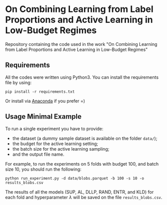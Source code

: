 # On Combining Learning from Label Proportions and Active Learning in Low-Budget Regimes

Repository containing the code used in the work "On Combining Learning from Label Proportions and Active Learning in Low-Budget Regimes"

## Requirements
All the codes were written using Python3. You can install the requirements file by using:

```
pip install -r requirements.txt
```

Or install via [Anaconda](https://conda.io/projects/conda/en/latest/user-guide/getting-started.html) if you prefer =)

## Usage Minimal Example
To run a single experiment you have to provide: 
- the dataset (a dummy sample dataset is available on the folder `data/`); 
- the budget for the active learning setting; 
- the batch size for the active learning sampling; 
- and the output file name. 

For example, to run the experiments on 5 folds with budget 100, and batch size 10, you should run the following:

```
python run_experiment.py -d data/blobs.parquet -b 100 -s 10 -o results_blobs.csv
```

The results of all the models (SUP, AL, DLLP, RAND, ENTR, and KLD) for each fold and hyperparameter $\lambda$ will be saved on the file `results_blobs.csv`.
